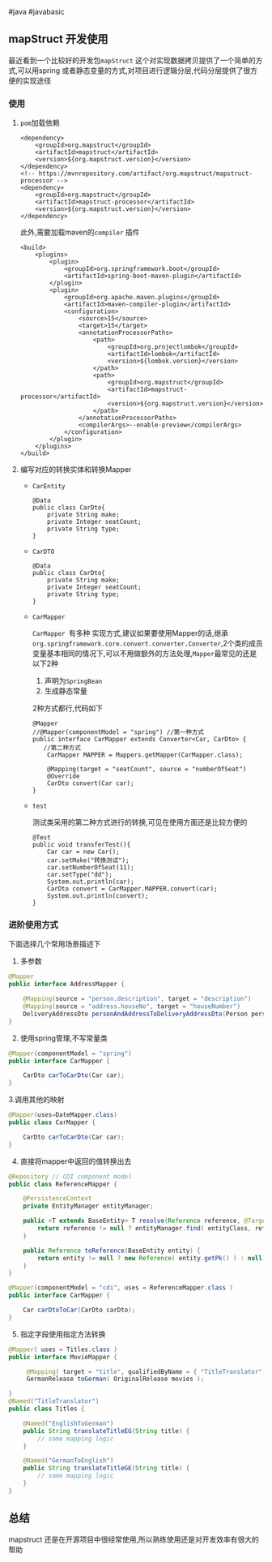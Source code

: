 #java #javabasic 
## mapStruct 开发使用

最近看到一个比较好的开发包`mapStruct` 这个对实现数据拷贝提供了一个简单的方式,可以用spring 或者静态变量的方式,对项目进行逻辑分层,代码分层提供了很方便的实现途径

### 使用

1. `pom`加载依赖

   ```
   <dependency>
       <groupId>org.mapstruct</groupId>
       <artifactId>mapstruct</artifactId>
       <version>${org.mapstruct.version}</version>
   </dependency>
   <!-- https://mvnrepository.com/artifact/org.mapstruct/mapstruct-processor -->
   <dependency>
       <groupId>org.mapstruct</groupId>
       <artifactId>mapstruct-processor</artifactId>
       <version>${org.mapstruct.version}</version>
   </dependency>
   ```

     此外,需要加载maven的`compiler` 插件

   ```
   <build>
       <plugins>
           <plugin>
               <groupId>org.springframework.boot</groupId>
               <artifactId>spring-boot-maven-plugin</artifactId>
           </plugin>
           <plugin>
               <groupId>org.apache.maven.plugins</groupId>
               <artifactId>maven-compiler-plugin</artifactId>
               <configuration>
                   <source>15</source>
                   <target>15</target>
                   <annotationProcessorPaths>
                       <path>
                           <groupId>org.projectlombok</groupId>
                           <artifactId>lombok</artifactId>
                           <version>${lombok.version}</version>
                       </path>
                       <path>
                           <groupId>org.mapstruct</groupId>
                           <artifactId>mapstruct-processor</artifactId>
                           <version>${org.mapstruct.version}</version>
                       </path>
                   </annotationProcessorPaths>
                   <compilerArgs>--enable-preview</compilerArgs>
               </configuration>
           </plugin>
       </plugins>
   </build>
   ```

2. 编写对应的转换实体和转换Mapper

   * `CarEntity`

     ```
     @Data
     public class CarDto{
         private String make;
         private Integer seatCount;
         private String type;
     }
     ```

   * `CarDTO`

     ```
     @Data
     public class CarDto{
         private String make;
         private Integer seatCount;
         private String type;
     }
     ```

   * `CarMapper`

      `CarMapper `有多种 实现方式,建议如果要使用Mapper的话,继承`org.springframework.core.convert.converter.Converter`,2个类的成员变量基本相同的情况下,可以不用做额外的方法处理,`Mapper`最常见的还是以下2种

     1.  声明为`SpringBean`
     2.  生成静态常量

       2种方式都行,代码如下

     ```
     @Mapper
     //@Mapper(componentModel = "spring") //第一种方式
     public interface CarMapper extends Converter<Car, CarDto> {
     	//第二种方式
         CarMapper MAPPER = Mappers.getMapper(CarMapper.class);
     
         @Mapping(target = "seatCount", source = "numberOfSeat")
         @Override
         CarDto convert(Car car);
     }
     ```

   * `test`

     测试类采用的第二种方式进行的转换,可见在使用方面还是比较方便的

     ```
     @Test
     public void transferTest(){
         Car car = new Car();
         car.setMake("转换测试");
         car.setNumberOfSeat(11);
         car.setType("dd");
         System.out.println(car);
         CarDto convert = CarMapper.MAPPER.convert(car);
         System.out.println(convert);
     }
     ```


### 进阶使用方式
下面选择几个常用场景描述下

1. 多参数
```java
@Mapper
public interface AddressMapper {

    @Mapping(source = "person.description", target = "description")
    @Mapping(source = "address.houseNo", target = "houseNumber")
    DeliveryAddressDto personAndAddressToDeliveryAddressDto(Person person, Address address);
}
```

2. 使用spring管理,不写常量类
```java
@Mapper(componentModel = "spring")
public interface CarMapper {

    CarDto carToCarDto(Car car);
}
```

3.调用其他的映射
```java
@Mapper(uses=DateMapper.class)
public class CarMapper {

    CarDto carToCarDto(Car car);
}
```
4. 直接将mapper中返回的值转换出去
```java
@Repository // CDI component model
public class ReferenceMapper {

    @PersistenceContext
    private EntityManager entityManager;

    public <T extends BaseEntity> T resolve(Reference reference, @TargetType Class<T> entityClass) {
        return reference != null ? entityManager.find( entityClass, reference.getPk() ) : null;
    }

    public Reference toReference(BaseEntity entity) {
        return entity != null ? new Reference( entity.getPk() ) : null;
    }
}

@Mapper(componentModel = "cdi", uses = ReferenceMapper.class )
public interface CarMapper {

    Car carDtoToCar(CarDto carDto);
}

```

5. 指定字段使用指定方法转换
```java
@Mapper( uses = Titles.class )
public interface MovieMapper {

     @Mapping( target = "title", qualifiedByName = { "TitleTranslator", "EnglishToGerman" } )
     GermanRelease toGerman( OriginalRelease movies );

}
@Named("TitleTranslator")
public class Titles {

    @Named("EnglishToGerman")
    public String translateTitleEG(String title) {
        // some mapping logic
    }

    @Named("GermanToEnglish")
    public String translateTitleGE(String title) {
        // some mapping logic
    }
}

```

## 总结 

mapstruct 还是在开源项目中很经常使用,所以熟练使用还是对开发效率有很大的帮助
